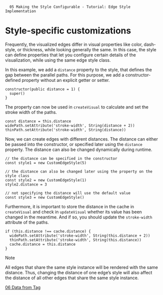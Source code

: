 <!--
 //////////////////////////////////////////////////////////////////////////////
 // @license
 // This file is part of yFiles for HTML 2.6.
 // Use is subject to license terms.
 //
 // Copyright (c) 2000-2023 by yWorks GmbH, Vor dem Kreuzberg 28,
 // 72070 Tuebingen, Germany. All rights reserved.
 //
 //////////////////////////////////////////////////////////////////////////////
-->
#

      05 Making the Style Configurable - Tutorial: Edge Style Implementation

# Style-specific customizations

Frequently, the visualized edges differ in visual properties like color, dash-style, or thickness, while looking generally the same. In this case, the style can define properties that let you configure certain details of the visualization, while using the same edge style class.

In this example, we add a `distance` property to the style, that defines the gap between the parallel paths. For this purpose, we add a constructor-defined property without an explicit getter or setter.

```
constructor(public distance = 1) {
  super()
}
```

The property can now be used in `createVisual` to calculate and set the stroke width of the paths.

```
const distance = this.distance
widePath.setAttribute('stroke-width', String(distance + 2))
thinPath.setAttribute('stroke-width', String(distance))
```

Now, we can create edges with different distances. The distance can either be passed into the constructor, or specified later using the `distance` property. The distance can also be changed dynamically during runtime.

```
// the distance can be specified in the constructor
const style1 = new CustomEdgeStyle(5)

// the distance can also be changed later using the property on the style class
const style2 = new CustomEdgeStyle(1)
style2.distance = 3

// not specifying the distance will use the default value
const style3 = new CustomEdgeStyle()
```

Furthermore, it is important to store the distance in the cache in `createVisual` and check in `updateVisual` whether its value has been changed in the meantime. And if so, you should update the `stroke-width` attribute of the paths.

```
if (this.distance !== cache.distance) {
  widePath.setAttribute('stroke-width', String(this.distance + 2))
  thinPath.setAttribute('stroke-width', String(this.distance))
  cache.distance = this.distance
}
```

Note

All edges that share the same style instance will be rendered with the same distance. Thus, changing the distance of one edge’s style will also affect the distance of all other edges that share the same style instance.

[06 Data from Tag](../../tutorial-style-implementation-edge/06-data-from-tag/)
